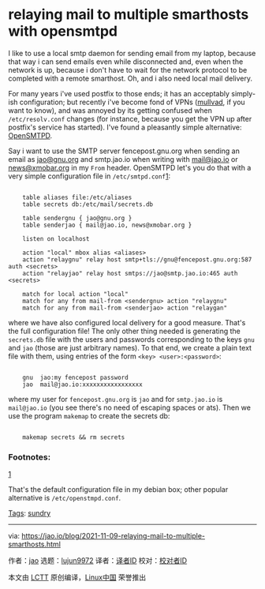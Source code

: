 [#]: subject: "relaying mail to multiple smarthosts with opensmtpd"
[#]: via: "https://jao.io/blog/2021-11-09-relaying-mail-to-multiple-smarthosts.html"
[#]: author: "jao https://jao.io"
[#]: collector: "lujun9972"
[#]: translator: " "
[#]: reviewer: " "
[#]: publisher: " "
[#]: url: " "

relaying mail to multiple smarthosts with opensmtpd
======

I like to use a local smtp daemon for sending email from my laptop, because that way i can send emails even while disconnected and, even when the network is up, because i don't have to wait for the network protocol to be completed with a remote smarthost. Oh, and i also need local mail delivery.

For many years i've used postfix to those ends; it has an acceptably simply-ish configuration; but recently i've become fond of VPNs ([mullvad][1], if you want to know), and was annoyed by its getting confused when `/etc/resolv.conf` changes (for instance, because you get the VPN up after postfix's service has started). I've found a pleasantly simple alternative: [OpenSMTPD][2].

Say i want to use the SMTP server fencepost.gnu.org when sending an email as [jao@gnu.org][3] and smtp.jao.io when writing with [mail@jao.io][4] or [news@xmobar.org][5] in my `From` header. OpenSMTPD let's you do that with a very simple configuration file in `/etc/smtpd.conf`[1][6]:

```

    table aliases file:/etc/aliases
    table secrets db:/etc/mail/secrets.db

    table sendergnu { jao@gnu.org }
    table senderjao { mail@jao.io, news@xmobar.org }

    listen on localhost

    action "local" mbox alias <aliases>
    action "relaygnu" relay host smtp+tls://gnu@fencepost.gnu.org:587 auth <secrets>
    action "relayjao" relay host smtps://jao@smtp.jao.io:465 auth <secrets>

    match for local action "local"
    match for any from mail-from <sendergnu> action "relaygnu"
    match for any from mail-from <senderjao> action "relaygan"

```

where we have also configured local delivery for a good measure. That's the full configuration file! The only other thing needed is generating the `secrets.db` file with the users and passwords corresponding to the keys `gnu` and `jao` (those are just arbitrary names). To that end, we create a plain text file with them, using entries of the form `<key> <user>:<password>`:

```

    gnu  jao:my fencepost password
    jao  mail@jao.io:xxxxxxxxxxxxxxxxx

```

where my user for `fencepost.gnu.org` is `jao` and for `smtp.jao.io` is `mail@jao.io` (you see there's no need of escaping spaces or ats). Then we use the program `makemap` to create the secrets db:

```

    makemap secrets && rm secrets

```

### Footnotes:

[1][7]

That's the default configuration file in my debian box; other popular alternative is `/etc/openstmpd.conf`.

[Tags][8]: [sundry][9]

--------------------------------------------------------------------------------

via: https://jao.io/blog/2021-11-09-relaying-mail-to-multiple-smarthosts.html

作者：[jao][a]
选题：[lujun9972][b]
译者：[译者ID](https://github.com/译者ID)
校对：[校对者ID](https://github.com/校对者ID)

本文由 [LCTT](https://github.com/LCTT/TranslateProject) 原创编译，[Linux中国](https://linux.cn/) 荣誉推出

[a]: https://jao.io
[b]: https://github.com/lujun9972
[1]: https://en.wikipedia.org/wiki/Mullvad
[2]: https://www.opensmtpd.org/
[3]: mailto:jao@gnu.org
[4]: mailto:mail@jao.io
[5]: mailto:news@xmobar.org
[6]: tmp.zHAc8OxDnm#fn.1
[7]: tmp.zHAc8OxDnm#fnr.1
[8]: https://jao.io/blog/tags.html
[9]: https://jao.io/blog/tag-sundry.html
